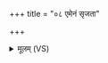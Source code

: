 +++
title = "०८ एमेनं सृजता"

+++
<details><summary>मूलम् (VS)</summary>

एमे॑नं सृजता सु॒ते म॒न्दिमिन्द्रा॑य म॒न्दिने॑। चक्रिं॒ विश्वा॑नि॒ चक्र॑ये ॥
</details>